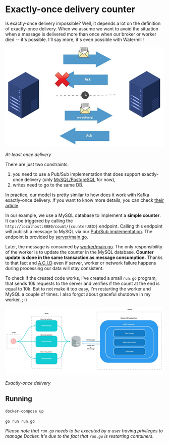 # Exactly-once delivery counter

Is exactly-once delivery impossible? Well, it depends a lot on the definition of exactly-once delivery.
When we assume we want to avoid the situation when a message is delivered more than once when our broker or worker died -- it's possible.
I'll say more, it's even possible with Watermill!

![](./at-least-once-delivery.jpg)

*At-least once delivery*

There are just two constraints:
1. you need to use a Pub/Sub implementation that does support exactly-once delivery (only [MySQL/PostgreSQL](https://github.com/ThreeDotsLabs/watermill-sql) for now),
2. writes need to go to the same DB.

In practice, our model is pretty similar to how does it work with Kafka exactly-once delivery. If you want to know more details, you can check [their article](https://www.confluent.io/blog/exactly-once-semantics-are-possible-heres-how-apache-kafka-does-it/).

In our example, we use a MySQL database to implement a **simple counter**. It can be triggered by calling the `http://localhost:8080/count/{counterUUID}` endpoint.
Calling this endpoint will publish a message to MySQL via our [Pub/Sub implementation](https://github.com/ThreeDotsLabs/watermill-sql).
The endpoint is provided by [server/main.go](server/main.go).

Later, the message is consumed by [worker/main.go](worker/main.go). The only responsibility of the worker is to update the counter in the MySQL database.
**Counter update is done in the same transaction as message consumption.**
Thanks to that fact and [A.C.I.D](https://en.wikipedia.org/wiki/ACID) even if server, worker or network failure happens during processing our data will stay consistent.

To check if the created code works, I've created a small `run.go` program, that sends 10k requests to the server and verifies if the count at the end is equal to 10k.
But to not make it too easy, I'm restarting the worker and MySQL a couple of times. I also forgot about graceful shutdown in my worker. ;-)

![](./architecture.jpg)

*Exactly-once delivery*

## Running

    docker-compose up

    go run run.go

*Please note that `run.go` needs to be executed by a user having privileges to manage Docker.
It's due to the fact that `run.go` is restarting containers.*
